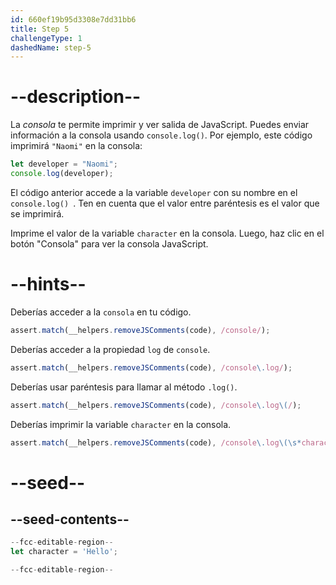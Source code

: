 ```yaml
---
id: 660ef19b95d3308e7dd31bb6
title: Step 5
challengeType: 1
dashedName: step-5
---
```


# --description--

La <dfn>consola</dfn> te permite imprimir y ver salida de JavaScript. Puedes enviar información a la consola usando `console.log()`. Por ejemplo, este código imprimirá `"Naomi"` en la consola:

```js
let developer = "Naomi";
console.log(developer);
```

El código anterior accede a la variable `developer` con su nombre en el `console.log() `. Ten en cuenta que el valor entre paréntesis es el valor que se imprimirá.

Imprime el valor de la variable `character` en la consola. Luego, haz clic en el botón "Consola" para ver la consola JavaScript.

# --hints--

Deberías acceder a la `consola` en tu código.

```js
assert.match(__helpers.removeJSComments(code), /console/);
```

Deberías acceder a la propiedad `log` de `console`.

```js
assert.match(__helpers.removeJSComments(code), /console\.log/);
```

Deberías usar paréntesis para llamar al método `.log()`.

```js
assert.match(__helpers.removeJSComments(code), /console\.log\(/);
```

Deberías imprimir la variable `character` en la consola.

```js
assert.match(__helpers.removeJSComments(code), /console\.log\(\s*character\s*\)/);
```


# --seed--

## --seed-contents--

```js
--fcc-editable-region--
let character = 'Hello';

--fcc-editable-region--
```
